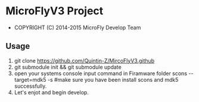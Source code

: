 # MicroFlyV3 Project #

* COPYRIGHT (C) 2014-2015 MicroFly Develop Team

## Usage ##
1. git clone https://github.com/Quintin-Z/MircoFlyV3.github
2. git submodule init && git submodule update
3. open your systems console input command in Firamware folder
   scons --target=mdk5 -s  #make sure you have been install scons and mdk5 successfully.
4. Let's enjot and begin develop.

